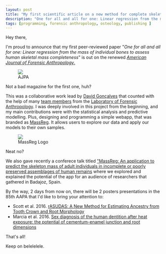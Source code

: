 ```yaml
---
layout: post
title: "My first scientific article on a new method for complete skeletal mass estimation is out"
description: "One for all and all for one: Linear regression from the mass of individual bones to assess human skeletal mass completeness"
tags: [programming, forensic anthropology, osteology, publishing ]
---
```


Hey there,

I'm proud to announce that my first peer-reviewed paper "*One for all and all for one: Linear regression from the mass of individual bones to assess human skeletal mass completeness*" is out on the renewed <a href = "http://onlinelibrary.wiley.com/doi/10.1002/ajpa.22979/abstract" target = "_blank">*American Journal of Forensic Anthropology*.</a>

<figure>
	<a href = "http://onlinelibrary.wiley.com/doi/10.1002/ajpa.22979/abstract" target = "_blank"><img src="http://jcoelho.com/images/ajpabanner.gif"/></a>
	<figcaption>AJPA</figcaption>
</figure>

Not a bad magazine for the first one, huh?

This was a collaborative work lead by <a href = "http://lfa.uc.pt/member/david_goncalves/" target = "_blank">David Gonçalves</a> that counted with the help of many <a href = "http://lfa.uc.pt/team/">team members</a> from the <a href = "http://lfa.uc.pt/" target = "_blank">Laboratory of Forensic Anthropology</a>. I was deeply involved in this project from the beginning, and my main contributions were with the statistical analysis and predictive modelling. Plus, designing and programming a simple webapp, that was branded as <a href = "http://osteomics.com/MassReg" target = "_blank">MassReg</a>. It allows users to explore our data and apply our models to their own samples.


<figure>
	<a href = "http://osteomics.com/MassReg" target = "_blank"><img src="http://jcoelho.com/images/MassReg-Logo.png"/></a>
	<figcaption>MassReg Logo</figcaption>
</figure>

Neat no? 

We also gave recently a conferece talk titled <a href = "http://www.jornadasmediterraneasbadajoz.com/premios-comunicaciones-y-poster/comunicaciones-aceptadas" target = "_blank">"MassReg: An application to predict the skeleton mass of adult individuals in incomplete or poorly preserved assemblages of human remains</a> where we explored and explained the potential of the app for an audience of researchers that gathered in Badajoz, Spain.

By the way, 2 days from now on, there will be 2 posters presentations in the 85th AAPA that I'd like to bring your attention to:

+ Scott et al. 2016. <a href = "http://meeting.physanth.org/program/2016/session11/scott-2016-rasudas-a-new-method-for-estimating-ancestry-from-tooth-crown-and-root-morphology.html" target = "_blank">rASUDAS: A New Method for Estimating Ancestry from Tooth Crown and Root Morphology</a>
+ Marcia et al. 2016. <a href = "http://meeting.physanth.org/program/2016/session11/santos-2016-sex-diagnosis-of-the-human-dentition-after-heat-exposure-the-potential-of-cementum-enamel-junction-and-root-dimensions.html" target = "_blank">Sex diagnosis of the human dentition after heat exposure: the potential of cementum-enamel junction and root dimensions</a>

That's all!

Keep on
belelelele.

  




